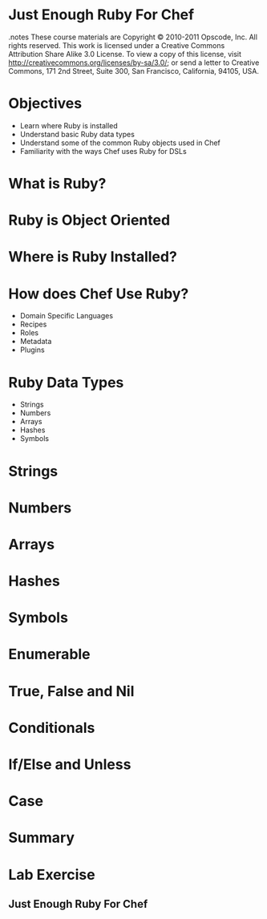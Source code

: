 # Just Enough Ruby For Chef

.notes These course materials are Copyright © 2010-2011 Opscode, Inc. All rights reserved.
This work is licensed under a Creative Commons Attribution Share Alike 3.0 License. To view a copy of this license, visit http://creativecommons.org/licenses/by-sa/3.0/; or send a letter to Creative Commons, 171 2nd Street, Suite 300, San Francisco, California, 94105, USA.

# Objectives

* Learn where Ruby is installed
* Understand basic Ruby data types
* Understand some of the common Ruby objects used in Chef
* Familiarity with the ways Chef uses Ruby for DSLs

# What is Ruby?

# Ruby is Object Oriented

# Where is Ruby Installed?

# How does Chef Use Ruby?

* Domain Specific Languages
* Recipes
* Roles
* Metadata
* Plugins

# Ruby Data Types

* Strings
* Numbers
* Arrays
* Hashes
* Symbols

# Strings

# Numbers

# Arrays

# Hashes

# Symbols

# Enumerable

# True, False and Nil

# Conditionals

# If/Else and Unless

# Case

# Summary

# Lab Exercise

## Just Enough Ruby For Chef
